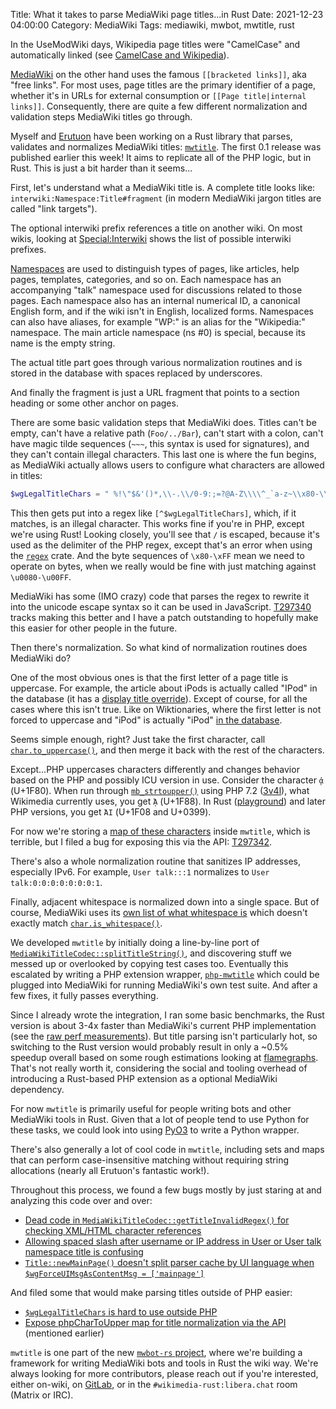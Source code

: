 Title: What it takes to parse MediaWiki page titles...in Rust
Date: 2021-12-23 04:00:00
Category: MediaWiki
Tags: mediawiki, mwbot, mwtitle, rust

In the UseModWiki days, Wikipedia page titles were "CamelCase" and automatically linked (see [CamelCase and Wikipedia](https://en.wikipedia.org/wiki/Wikipedia:CamelCase_and_Wikipedia)).

[MediaWiki](https://www.mediawiki.org/wiki/MediaWiki) on the other hand uses the famous `[[bracketed links]]`, aka "free links". For most uses, page titles are the primary identifier of a page, whether it's in URLs for
external consumption or `[[Page title|internal links]]`. Consequently, there are quite a few different normalization and validation steps MediaWiki titles go through.

Myself and [Erutuon](https://en.wikipedia.org/wiki/User:Erutuon) have been working on a Rust library that parses, validates and normalizes MediaWiki titles: [`mwtitle`](https://lib.rs/crates/mwtitle). The first 0.1 release was
published earlier this week! It aims to replicate all of the PHP logic, but in Rust. This is just a bit harder than it seems...

First, let's understand what a MediaWiki title is. A complete title looks like: `interwiki:Namespace:Title#fragment` (in modern MediaWiki jargon titles are called "link targets").

The optional interwiki prefix references a title on another wiki. On most wikis, looking at [Special:Interwiki](https://en.wikipedia.org/wiki/Special:Interwiki) shows the list of possible interwiki prefixes.

[Namespaces](https://www.mediawiki.org/wiki/Help:Namespaces)  are used to distinguish types of pages, like articles, help pages, templates, categories, and so on. Each namespace has an accompanying "talk" namespace used for discussions related to those pages.
Each namespace also has an internal numerical ID, a canonical English form, and if the wiki isn't in English, localized forms. Namespaces can also have aliases, for example "WP:" is an alias for the "Wikipedia:" namespace.
The main article namespace (ns #0) is special, because its name is the empty string.

The actual title part goes through various normalization routines and is stored in the database with spaces replaced by underscores.

And finally the fragment is just a URL fragment that points to a section heading or some other anchor on pages.

There are some basic validation steps that MediaWiki does. Titles can't be empty, can't have a relative path (`Foo/../Bar`), can't start with a colon, can't have magic tilde sequences (`~~~`, this syntax is used for signatures), and
they can't contain illegal characters. This last one is where the fun begins, as MediaWiki actually allows users to configure what characters are allowed in titles:

```php
$wgLegalTitleChars = " %!\"$&'()*,\\-.\\/0-9:;=?@A-Z\\\\^_`a-z~\\x80-\\xFF+";
```

This then gets put into a regex like `[^$wgLegalTitleChars]`, which, if it matches, is an illegal character. This works fine if you're in PHP, except we're using Rust! Looking closely, you'll see that `/` is escaped, because it's used
as the delimiter of the PHP regex, except that's an error when using the [`regex`](https://docs.rs/regex) crate. And the byte sequences of `\x80-\xFF` mean we need to operate on bytes, when we really would be fine with just matching
against `\u0080-\u00FF`.

MediaWiki has some (IMO crazy) code that parses the regex to rewrite it into the unicode escape syntax so it can be used in JavaScript. [T297340](https://phabricator.wikimedia.org/T297340) tracks making this
better and I have a patch outstanding to hopefully make this easier for other people in the future.

Then there's normalization. So what kind of normalization routines does MediaWiki do?

One of the most obvious ones is that the first letter of a page title is uppercase. For example, the article about iPods is actually called "IPod" in the database (it has a [display title override](https://en.wikipedia.org/w/index.php?title=IPod&action=info)).
Except of course, for all the cases where this isn't true. Like on Wiktionaries, where the first letter is not forced to uppercase and "iPod" is actually "iPod" [in the database](https://en.wiktionary.org/w/index.php?title=iPod&action=info).

Seems simple enough, right? Just take the first character, call [`char.to_uppercase()`](https://doc.rust-lang.org/std/primitive.char.html#method.to_uppercase), and then merge it back with the rest of the characters.

Except...PHP uppercases characters differently and changes behavior based on the PHP and possibly ICU version in use. Consider the character `ᾀ` (U+1F80). When run through [`mb_strtoupper()`](https://www.php.net/manual/en/function.mb-strtoupper.php)
using PHP 7.2 ([3v4l](https://3v4l.org/lSLGn)), what Wikimedia currently uses, you get `ᾈ` (U+1F88). In Rust ([playground](https://play.rust-lang.org/?version=stable&mode=debug&edition=2021&gist=fb95622ed76ec880ca697c6166c83bc6)) and
later PHP versions, you get `ἈΙ` (U+1F08 and U+0399).

For now we're storing a [map of these characters](https://gitlab.com/mwbot-rs/mwbot/-/blob/mwtitle-0.1.0/mwtitle/src/php.rs) inside `mwtitle`, which is terrible, but I filed a bug for exposing this via the API: [T297342](https://phabricator.wikimedia.org/T297342).

There's also a whole normalization routine that sanitizes IP addresses, especially IPv6. For example, `User talk:::1` normalizes to `User talk:0:0:0:0:0:0:0:1`.

Finally, adjacent whitespace is normalized down into a single space. But of course, MediaWiki uses its [own list of what whitespace is](https://gitlab.com/mwbot-rs/mwbot/-/blob/mwtitle-0.1.0/mwtitle/src/codec.rs#L482) which doesn't
exactly match [`char.is_whitespace()`](https://doc.rust-lang.org/std/primitive.char.html#method.is_whitespace).

We developed `mwtitle` by initially doing a line-by-line port of [`MediaWikiTitleCodec::splitTitleString()`](https://gerrit.wikimedia.org/g/mediawiki/core/+/8a5d31745dba569c5ec7bb27ec211602b7a8a927/includes/title/MediaWikiTitleCodec.php#333),
and discovering stuff we messed up or overlooked by copying test cases too. Eventually this escalated by writing a PHP extension wrapper, [`php-mwtitle`](https://gitlab.com/mwbot-rs/mwbot/-/tree/php-mwtitle/php-mwtitle) which could be plugged into MediaWiki for running MediaWiki's own test suite. And after a
few fixes, it fully passes everything.

Since I already wrote the integration, I ran some basic benchmarks, the Rust version is about 3-4x faster than MediaWiki's current PHP implementation (see the [raw perf measurements](https://phabricator.wikimedia.org/P18116#92451)).
But title parsing isn't particularly hot, so switching to the Rust version would probably result in only a ~0.5% speedup overall based on some rough estimations looking at [flamegraphs](https://performance.wikimedia.org/php-profiling/).
That's not really worth it, considering the social and tooling overhead of introducing a Rust-based PHP extension as a optional MediaWiki dependency.

For now `mwtitle` is primarily useful for people writing bots and other MediaWiki tools in Rust. Given that a lot of people tend to use Python for these tasks, we could look into using [PyO3](https://pyo3.rs/) to write a Python wrapper.

There's also generally a lot of cool code in `mwtitle`, including sets and maps that can perform case-insensitive matching without requiring string allocations (nearly all Erutuon's fantastic work!).

Throughout this process, we found a few bugs mostly by just staring at and analyzing this code over and over:

* [Dead code in `MediaWikiTitleCodec::getTitleInvalidRegex()` for checking XML/HTML character references](https://phabricator.wikimedia.org/T297578)
* [Allowing spaced slash after username or IP address in User or User talk namespace title is confusing](https://phabricator.wikimedia.org/T297539)
* [`Title::newMainPage()` doesn't split parser cache by UI language when `$wgForceUIMsgAsContentMsg = ['mainpage']`](https://phabricator.wikimedia.org/T297573)

And filed some that would make parsing titles outside of PHP easier:

* [`$wgLegalTitleChars` is hard to use outside PHP](https://phabricator.wikimedia.org/T297340)
* [Expose phpCharToUpper map for title normalization via the API](https://phabricator.wikimedia.org/T297342) (mentioned earlier)

`mwtitle` is one part of the new [`mwbot-rs` project](https://www.mediawiki.org/wiki/mwbot-rs), where we're building a framework for writing MediaWiki bots and tools in Rust the wiki way.
We're always looking for more contributors, please reach out if you're interested, either on-wiki, on [GitLab](https://gitlab.com/mwbot-rs/mwbot), or in the `#wikimedia-rust:libera.chat` room (Matrix or IRC).
